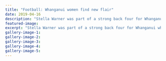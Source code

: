 ```yaml
---
title: "Football: Whanganui women find new flair"
date: 2019-04-16
description: "Stella Warner was part of a strong back four for Whanganui whose defence let in only one goal on Sunday..."
featured-image: 
excerpt: "Stella Warner was part of a strong back four for Whanganui whose defence let in only one goal on Sunday."
gallery-image-1: 
gallery-image-2: 
gallery-image-3: 
gallery-image-4: 
gallery-image-5: 
---
```

